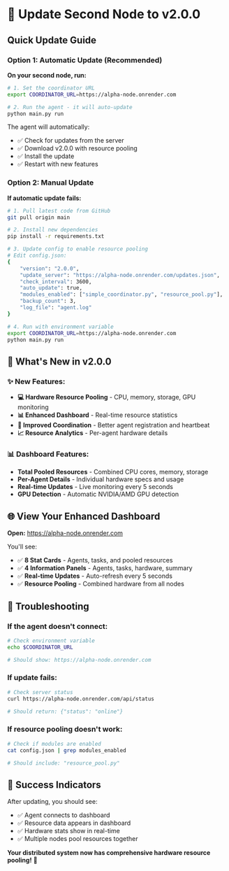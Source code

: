 # 🚀 Update Second Node to v2.0.0

## Quick Update Guide

### Option 1: Automatic Update (Recommended)

**On your second node, run:**

```bash
# 1. Set the coordinator URL
export COORDINATOR_URL=https://alpha-node.onrender.com

# 2. Run the agent - it will auto-update
python main.py run
```

The agent will automatically:
- ✅ Check for updates from the server
- ✅ Download v2.0.0 with resource pooling
- ✅ Install the update
- ✅ Restart with new features

### Option 2: Manual Update

**If automatic update fails:**

```bash
# 1. Pull latest code from GitHub
git pull origin main

# 2. Install new dependencies
pip install -r requirements.txt

# 3. Update config to enable resource pooling
# Edit config.json:
{
    "version": "2.0.0",
    "update_server": "https://alpha-node.onrender.com/updates.json",
    "check_interval": 3600,
    "auto_update": true,
    "modules_enabled": ["simple_coordinator.py", "resource_pool.py"],
    "backup_count": 3,
    "log_file": "agent.log"
}

# 4. Run with environment variable
export COORDINATOR_URL=https://alpha-node.onrender.com
python main.py run
```

## 🎯 What's New in v2.0.0

### ✨ New Features:
- **💻 Hardware Resource Pooling** - CPU, memory, storage, GPU monitoring
- **📊 Enhanced Dashboard** - Real-time resource statistics
- **🔄 Improved Coordination** - Better agent registration and heartbeat
- **📈 Resource Analytics** - Per-agent hardware details

### 📊 Dashboard Features:
- **Total Pooled Resources** - Combined CPU cores, memory, storage
- **Per-Agent Details** - Individual hardware specs and usage
- **Real-time Updates** - Live monitoring every 5 seconds
- **GPU Detection** - Automatic NVIDIA/AMD GPU detection

## 🌐 View Your Enhanced Dashboard

**Open:** https://alpha-node.onrender.com

You'll see:
- ✅ **8 Stat Cards** - Agents, tasks, and pooled resources
- ✅ **4 Information Panels** - Agents, tasks, hardware, summary
- ✅ **Real-time Updates** - Auto-refresh every 5 seconds
- ✅ **Resource Pooling** - Combined hardware from all nodes

## 🔧 Troubleshooting

### If the agent doesn't connect:
```bash
# Check environment variable
echo $COORDINATOR_URL

# Should show: https://alpha-node.onrender.com
```

### If update fails:
```bash
# Check server status
curl https://alpha-node.onrender.com/api/status

# Should return: {"status": "online"}
```

### If resource pooling doesn't work:
```bash
# Check if modules are enabled
cat config.json | grep modules_enabled

# Should include: "resource_pool.py"
```

## 🎉 Success Indicators

After updating, you should see:
- ✅ Agent connects to dashboard
- ✅ Resource data appears in dashboard
- ✅ Hardware stats show in real-time
- ✅ Multiple nodes pool resources together

**Your distributed system now has comprehensive hardware resource pooling!** 🎯

